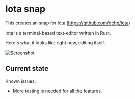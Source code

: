 # Iota snap

This creates an snap for Iota (https://github.com/gchp/iota)

Iota is a terminal-based text-editor written in Rust.

Here's what it looks like right now, editing itself.

![Screenshot](https://raw.githubusercontent.com/gchp/iota/master/screenshot.png)

## Current state

Known issues:
 - More testing is needed for all the features.
